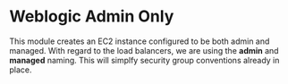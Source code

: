 # Weblogic Admin Only

This module creates an EC2 instance configured to be both admin and managed.
With regard to the load balancers, we are using the **admin** and **managed** naming. This will simplfy security group conventions already in place.
